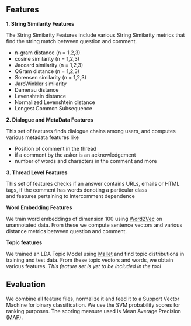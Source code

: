 ## Features

**1. String Similarity Features**

The String Similarity Features include various String Similarity metrics that find the string match between question and comment.
* n-gram distance (n = 1,2,3)
* cosine similarity (n = 1,2,3)
* Jaccard similarity (n = 1,2,3)
* QGram distance (n = 1,2,3)
* Sorensen similarity (n = 1,2,3)
* JaroWinkler similarity
* Damerau distance
* Levenshtein distance
* Normalized Levenshtein distance
* Longest Common Subsequence

**2. Dialogue and MetaData Features**

This set of features finds dialogue chains among users, and computes various metadata features like 
* Position of comment in the thread
* if a comment by the asker is an acknowledgement
* number of words and characters in the comment and more

**3. Thread Level Features**

This set of features checks if an answer contains URLs, emails or HTML tags, if the comment has words denoting a particular class  
and features pertaining to intercomment dependence

**Word Embedding Features**

We train word embeddings of dimension 100 using [Word2Vec](http://deeplearning4j.org/word2vec) on unannotated data. From these we compute sentence vectors and various distance metrics between question and comment.

**Topic features**

We trained an LDA Topic Model using [Mallet](http://mallet.cs.umass.edu/topics.php) and find topic distributions in training and test data. From these topic vectors and words, we obtain various features. *This feature set is yet to be included in the tool*

## Evaluation
We combine all feature files, normalize it and feed it to a Support Vector Machine for binary classification. We use the SVM probability scores for ranking purposes.
The scoring measure used is Mean Average Precision (MAP). 
